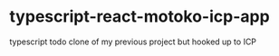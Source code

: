 # typescript-react-motoko-icp-app
typescript todo clone of my previous project but hooked up to ICP
